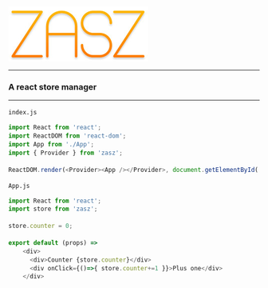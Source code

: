 ![Search](./zasz.jpg)
***
### A react store manager
***

`index.js`
```javascript
import React from 'react';
import ReactDOM from 'react-dom';
import App from './App';
import { Provider } from 'zasz';

ReactDOM.render(<Provider><App /></Provider>, document.getElementById('root'));
```

`App.js`
```javascript
import React from 'react';
import store from 'zasz';

store.counter = 0;

export default (props) =>
    <div>
      <div>Counter {store.counter}</div>
      <div onClick={()=>{ store.counter+=1 }}>Plus one</div>
    </div>
```
